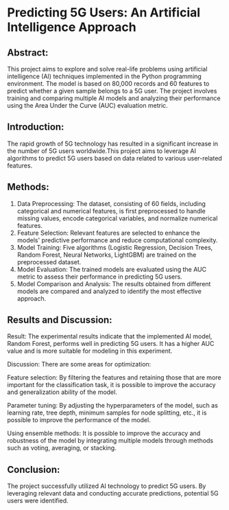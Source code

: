 # Predicting 5G Users: An Artificial Intelligence Approach

## Abstract:

This project aims to explore and solve real-life problems using artificial intelligence (AI) techniques implemented in the Python programming environment. The model is based on 80,000 records and 60 features to predict whether a given sample belongs to a 5G user. The project involves training and comparing multiple AI models and analyzing their performance using the Area Under the Curve (AUC) evaluation metric. 

## Introduction:

The rapid growth of 5G technology has resulted in a significant increase in the number of 5G users worldwide.This project aims to leverage AI algorithms to predict 5G users based on data related to various user-related features.

## Methods:

1. Data Preprocessing: The dataset, consisting of 60 fields, including categorical and numerical features, is first preprocessed to handle missing values, encode categorical variables, and normalize numerical features.
2. Feature Selection: Relevant features are selected to enhance the models' predictive performance and reduce computational complexity.
3. Model Training: Five algorithms (Logistic Regression, Decision Trees, Random Forest, Neural Networks, LightGBM) are trained on the preprocessed dataset.
4. Model Evaluation: The trained models are evaluated using the AUC metric to assess their performance in predicting 5G users.
5. Model Comparison and Analysis: The results obtained from different models are compared and analyzed to identify the most effective approach.

## Results and Discussion:

Result: The experimental results indicate that the implemented AI model, Random Forest, performs well in predicting 5G users. It has a higher AUC value and is more suitable for modeling in this experiment.

Discussion: There are some areas for optimization: 

Feature selection: By filtering the features and retaining those that are more important for the classification task, it is possible to improve the accuracy and generalization ability of the model. 

Parameter tuning: By adjusting the hyperparameters of the model, such as learning rate, tree depth, minimum samples for node splitting, etc., it is possible to improve the performance of the model. 

Using ensemble methods: It is possible to improve the accuracy and robustness of the model by integrating multiple models through methods such as voting, averaging, or stacking.

## Conclusion:

The project successfully utilized AI technology to predict 5G users. By leveraging relevant data and conducting accurate predictions, potential 5G users were identified. 
